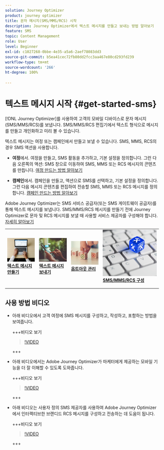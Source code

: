 ```yaml
---
solution: Journey Optimizer
product: journey optimizer
title: 문자 메시지(SMS/MMS/RCS) 시작
description: Journey Optimizer에서 텍스트 메시지를 만들고 보내는 방법 알아보기
feature: SMS
topic: Content Management
role: User
level: Beginner
exl-id: c1027268-0bbe-4e35-a5a6-2aef78083dd3
source-git-commit: b5ea41cec72fb80dd2fcc3aa467e80cd293fd239
workflow-type: tm+mt
source-wordcount: '266'
ht-degree: 100%

---
```


# 텍스트 메시지 시작 {#get-started-sms}

[!DNL Journey Optimizer]를 사용하여 고객의 모바일 디바이스로 문자 메시지(SMS/MMS/RCS)를 보냅니다. SMS/MMS/RCS 편집기에서 텍스트 형식으로 메시지를 만들고 개인화하고 미리 볼 수 있습니다.

텍스트 메시지는 여정 또는 캠페인에서 만들고 보낼 수 있습니다. SMS, MMS, RCS의 경우 SMS 액션을 사용합니다.

* **여정**&#x200B;에서. 여정을 만들고, SMS 활동을 추가하고, 기본 설정을 정의합니다. 그런 다음 오른쪽의 액션: SMS 창으로 이동하여 SMS, MMS 또는 RCS 메시지의 콘텐츠를 만듭니다. [여정 만드는 방법 알아보기](../building-journeys/journey-gs.md)

* **캠페인**&#x200B;에서. 캠페인을 만들고, 액션으로 SMS를 선택하고, 기본 설정을 정의합니다. 그런 다음 메시지 콘텐츠를 편집하여 전송할 SMS, MMS 또는 RCS 메시지를 정의합니다. [캠페인 만드는 방법 알아보기](../campaigns/create-campaign.md#configure)

Adobe Journey Optimizer는 SMS 서비스 공급자(또는 SMS 게이트웨이 공급자)를 통해 텍스트 메시지를 보냅니다. SMS/MMS/RCS 메시지를 만들기 전에 Journey Optimizer로 문자 및 RCS 메시지를 보낼 때 사용할 서비스 제공자를 구성해야 합니다. [자세히 알아보기](sms-configuration.md)

<table style="table-layout:fixed"><tr style="border: 0;">
<td>
<a href="create-sms.md">
<img alt="리드" src="../assets/do-not-localize/sms-create.jpeg">
</a>
<div><a href="create-sms.md"><strong>텍스트 메시지 만들기</strong>
</div>
<p>
</td>
<td>
<a href="send-sms.md">
<img alt="드물게" src="../assets/do-not-localize/sms-sending.jpg">
</a>
<div>
<a href="send-sms.md"><strong>텍스트 메시지 보내기</strong></a>
</div>
<p></td>
<td>
<a href="sms-opt-out.md">
<img alt="유효성 검사" src="../assets/do-not-localize/sms-opt-out.jpg">
</a>
<div>
<a href="sms-opt-out.md"><strong>옵트아웃 관리</strong></a>
</div>
<p>
</td>
<td>
<a href="sms-configuration.md">
<img alt="유효성 검사" src="../assets/do-not-localize/sms-config.jpg">
</a>
<div>
<a href="sms-configuration.md"><strong>SMS/MMS/RCS 구성</strong></a>
</div>
<p>
</td>
</tr></table>

## 사용 방법 비디오

* 아래 비디오에서 고객 여정에 SMS 메시지를 구성하고, 작성하고, 포함하는 방법을 보여줍니다.

  +++비디오 보기

  >[!VIDEO](https://video.tv.adobe.com/v/3422697?learn=on&captions=kor)

  +++

* 아래 비디오에서는 Adobe Journey Optimizer가 마케터에게 제공하는 모바일 기능을 더 잘 이해할 수 있도록 도와줍니다.


  +++비디오 보기

  >[!VIDEO](https://video.tv.adobe.com/v/3430374?quality=12&learn=on&captions=kor)

  +++

* 아래 비디오는 사용자 정의 SMS 제공자를 사용하여 Adobe Journey Optimizer에서 인터랙티브한 브랜디드 RCS 메시지를 구성하고 전송하는 데 도움이 됩니다.


  +++비디오 보기

  >[!VIDEO](https://video.tv.adobe.com/v/3464762?captions=kor)

  +++
